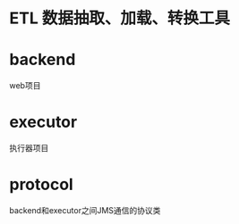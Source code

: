 # ETL 数据抽取、加载、转换工具

# backend

  web项目

# executor

  执行器项目

# protocol

  backend和executor之间JMS通信的协议类

